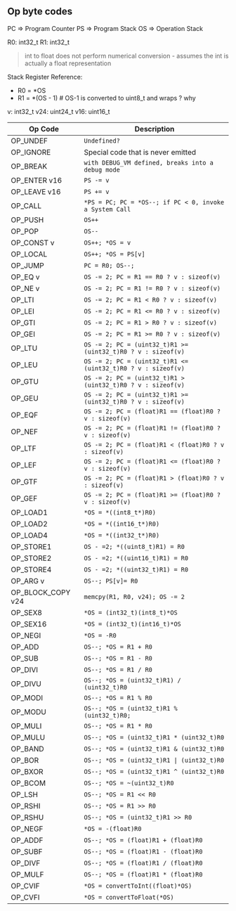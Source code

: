 ## Op byte codes

PC => Program Counter
PS => Program Stack
OS => Operation Stack

R0: int32_t
R1: int32_t

> int to float does not perform numerical conversion - assumes the int is actually a float representation

Stack Register Reference:
  *  R0 = *OS
  *  R1 = *(OS - 1)  # OS-1 is converted to uint8_t and wraps ? why

v: int32_t
v24: uint24_t
v16: uint16_t

| Op Code           | Description                                                   |
| ----------------- | ------------------------------------------------------------- |
| OP_UNDEF          | `Undefined?`                                                  |
| OP_IGNORE         | Special code that is never emitted                            |
| OP_BREAK          | `with DEBUG_VM defined, breaks into a debug mode`             |
| OP_ENTER v16      | `PS -= v`                                                     |
| OP_LEAVE v16      | `PS += v`                                                     |
| OP_CALL           | `*PS = PC; PC = *OS--; if PC < 0, invoke a System Call`       |
| OP_PUSH           | `OS++`                                                        |
| OP_POP            | `OS--`                                                        |
| OP_CONST v        | `OS++; *OS = v`                                               |
| OP_LOCAL          | `OS++; *OS = PS[v]`                                           |
| OP_JUMP           | `PC = R0; OS--;`                                              |
| OP_EQ v           | `OS -= 2; PC = R1 == R0 ? v : sizeof(v)`                      |
| OP_NE v           | `OS -= 2; PC = R1 != R0 ? v : sizeof(v)`                      |
| OP_LTI            | `OS -= 2; PC = R1 < R0 ? v : sizeof(v) `                      |
| OP_LEI            | `OS -= 2; PC = R1 <= R0 ? v : sizeof(v)`                      |
| OP_GTI            | `OS -= 2; PC = R1 > R0 ? v : sizeof(v) `                      |
| OP_GEI            | `OS -= 2; PC = R1 >= R0 ? v : sizeof(v)`                      |
| OP_LTU            | `OS -= 2; PC = (uint32_t)R1 >= (uint32_t)R0 ? v : sizeof(v) ` |
| OP_LEU            | `OS -= 2; PC = (uint32_t)R1 <= (uint32_t)R0 ? v : sizeof(v) ` |
| OP_GTU            | `OS -= 2; PC = (uint32_t)R1 > (uint32_t)R0 ? v : sizeof(v)  ` |
| OP_GEU            | `OS -= 2; PC = (uint32_t)R1 >= (uint32_t)R0 ? v : sizeof(v) ` |
| OP_EQF            | `OS -= 2; PC = (float)R1 == (float)R0 ? v : sizeof(v)`        |
| OP_NEF            | `OS -= 2; PC = (float)R1 != (float)R0 ? v : sizeof(v)`        |
| OP_LTF            | `OS -= 2; PC = (float)R1 < (float)R0 ? v : sizeof(v)`         |
| OP_LEF            | `OS -= 2; PC = (float)R1 <= (float)R0 ? v : sizeof(v)`        |
| OP_GTF            | `OS -= 2; PC = (float)R1 > (float)R0 ? v : sizeof(v)`         |
| OP_GEF            | `OS -= 2; PC = (float)R1 >= (float)R0 ? v : sizeof(v)`        |
| OP_LOAD1          | `*OS = *((int8_t*)R0)`                                        |
| OP_LOAD2          | `*OS = *((int16_t*)R0)`                                       |
| OP_LOAD4          | `*OS = *((int32_t*)R0)`                                       |
| OP_STORE1         | `OS - =2; *((uint8_t)R1) = R0`                                |
| OP_STORE2         | `OS - =2; *((uint16_t)R1) = R0`                               |
| OP_STORE4         | `OS - =2; *((uint32_t)R1) = R0`                               |
| OP_ARG v          | `OS--; PS[v]= R0`                                             |
| OP_BLOCK_COPY v24 | `memcpy(R1, R0, v24); OS -= 2`                                |
| OP_SEX8           | `*OS = (int32_t)(int8_t)*OS`                                  |
| OP_SEX16          | `*OS = (int32_t)(int16_t)*OS`                                 |
| OP_NEGI           | `*OS = -R0`                                                   |
| OP_ADD            | `OS--; *OS = R1 + R0`                                         |
| OP_SUB            | `OS--; *OS = R1 - R0`                                         |
| OP_DIVI           | `OS--; *OS = R1 / R0`                                         |
| OP_DIVU           | `OS--; *OS = (uint32_t)R1) / (uint32_t)R0`                    |
| OP_MODI           | `OS--; *OS = R1 % R0`                                         |
| OP_MODU           | `OS--; *OS = (uint32_t)R1 % (uint32_t)R0;`                    |
| OP_MULI           | `OS--; *OS = R1 * R0`                                         |
| OP_MULU           | `OS--; *OS = (uint32_t)R1 * (uint32_t)R0`                     |
| OP_BAND           | `OS--; *OS = (uint32_t)R1 & (uint32_t)R0`                     |
| OP_BOR            | `OS--; *OS = (uint32_t)R1 \| (uint32_t)R0`                    |
| OP_BXOR           | `OS--; *OS = (uint32_t)R1 ^ (uint32_t)R0`                     |
| OP_BCOM           | `OS--; *OS = ~(uint32_t)R0`                                   |
| OP_LSH            | `OS--; *OS = R1 << R0`                                        |
| OP_RSHI           | `OS--; *OS = R1 >> R0`                                        |
| OP_RSHU           | `OS--; *OS = (uint32_t)R1 >> R0`                              |
| OP_NEGF           | `*OS = -(float)R0`                                            |
| OP_ADDF           | `OS--; *OS = (float)R1 + (float)R0`                           |
| OP_SUBF           | `OS--; *OS = (float)R1 - (float)R0`                           |
| OP_DIVF           | `OS--; *OS = (float)R1 / (float)R0`                           |
| OP_MULF           | `OS--; *OS = (float)R1 * (float)R0`                           |
| OP_CVIF           | `*OS = convertToInt((float)*OS)`                              |
| OP_CVFI           | `*OS = convertToFloat(*OS)`                                   |
